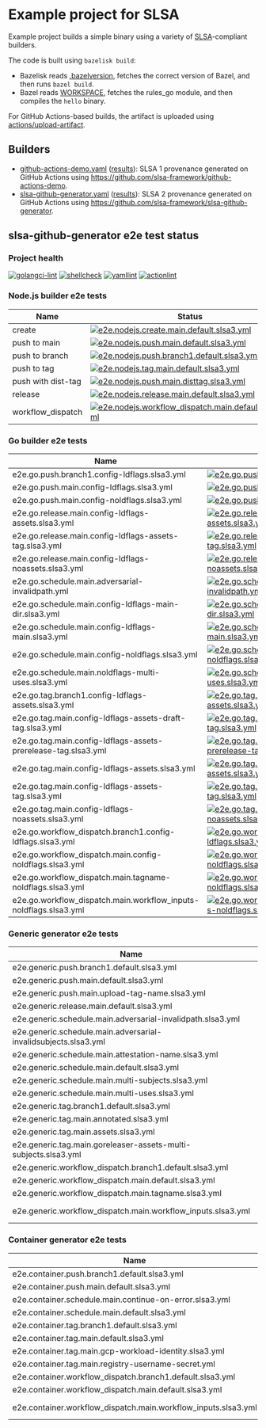 # Example project for SLSA

Example project builds a simple binary using a variety of [SLSA]-compliant
builders.

The code is built using `bazelisk build`:

- Bazelisk reads [.bazelversion], fetches the correct version of Bazel, and
  then runs `bazel build`.
- Bazel reads [WORKSPACE], fetches the rules_go module, and then compiles the
  `hello` binary.

For GitHub Actions-based builds, the artifact is uploaded using
[actions/upload-artifact].

[.bazelversion]: .bazelversion
[SLSA]: https://slsa.dev
[WORKSPACE]: WORKSPACE
[actions/upload-artifact]: https://github.com/actions/upload-artifact

## Builders

- [github-actions-demo.yaml](.github/workflows/github-actions-demo.yaml)
  ([results](https://github.com/slsa-framework/example-package/actions/workflows/github-actions-demo.yaml)):
  SLSA 1 provenance generated on GitHub Actions using
  https://github.com/slsa-framework/github-actions-demo.
- [slsa-github-generator.yaml](.github/workflows/slsa-github-generator.yaml)
  ([results](https://github.com/slsa-framework/example-package/actions/workflows/slsa-github-generator.yaml)):
  SLSA 2 provenance generated on GitHub Actions using
  https://github.com/slsa-framework/slsa-github-generator.

## slsa-github-generator e2e test status

### Project health

[![golangci-lint](https://github.com/slsa-framework/example-package/actions/workflows/pre-submit.golangci-lint.yml/badge.svg)](https://github.com/slsa-framework/example-package/actions/workflows/pre-submit.golangci-lint.yml) [![shellcheck](https://github.com/slsa-framework/example-package/actions/workflows/pre-submit.shellcheck.yml/badge.svg)](https://github.com/slsa-framework/example-package/actions/workflows/pre-submit.shellcheck.yml) [![yamllint](https://github.com/slsa-framework/example-package/actions/workflows/pre-submit.yamllint.yml/badge.svg)](https://github.com/slsa-framework/example-package/actions/workflows/pre-submit.yamllint.yml) [![actionlint](https://github.com/slsa-framework/example-package/actions/workflows/pre-submit.actionlint.yml/badge.svg)](https://github.com/slsa-framework/example-package/actions/workflows/pre-submit.actionlint.yml)

### Node.js builder e2e tests

| Name               | Status                                                                                                                                                                                                                                                                                                                  |
| ------------------ | ----------------------------------------------------------------------------------------------------------------------------------------------------------------------------------------------------------------------------------------------------------------------------------------------------------------------- |
| create             | [![e2e.nodejs.create.main.default.slsa3.yml](https://raw.githubusercontent.com/slsa-framework/example-package/main/badges/e2e.nodejs.create.main.default.slsa3.yml.svg)](https://github.com/slsa-framework/example-package/actions/workflows/e2e.nodejs.create.main.default.slsa3.yml)                                  |
| push to main       | [![e2e.nodejs.push.main.default.slsa3.yml](https://raw.githubusercontent.com/slsa-framework/example-package/main/badges/e2e.nodejs.push.main.default.slsa3.yml.svg)](https://github.com/slsa-framework/example-package/actions/workflows/e2e.nodejs.push.main.default.slsa3.yml)                                        |
| push to branch     | [![e2e.nodejs.push.branch1.default.slsa3.yml](https://raw.githubusercontent.com/slsa-framework/example-package/main/badges/e2e.nodejs.push.branch1.default.slsa3.yml.svg)](https://github.com/slsa-framework/example-package/actions/workflows/e2e.nodejs.push.branch1.default.slsa3.yml)                               |
| push to tag        | [![e2e.nodejs.tag.main.default.slsa3.yml](https://raw.githubusercontent.com/slsa-framework/example-package/main/badges/e2e.nodejs.tag.main.default.slsa3.yml.svg)](https://github.com/slsa-framework/example-package/actions/workflows/e2e.nodejs.tag.main.default.slsa3.yml)                                           |
| push with dist-tag | [![e2e.nodejs.push.main.disttag.slsa3.yml](https://raw.githubusercontent.com/slsa-framework/example-package/main/badges/e2e.nodejs.push.main.disttag.slsa3.yml.svg)](https://github.com/slsa-framework/example-package/actions/workflows/e2e.nodejs.push.main.disttag.slsa3.yml)                                        |
| release            | [![e2e.nodejs.release.main.default.slsa3.yml](https://raw.githubusercontent.com/slsa-framework/example-package/main/badges/e2e.nodejs.release.main.default.slsa3.yml.svg)](https://github.com/slsa-framework/example-package/actions/workflows/e2e.nodejs.release.main.default.slsa3.yml)                               |
| workflow_dispatch  | [![e2e.nodejs.workflow_dispatch.main.default.slsa3.yml](https://raw.githubusercontent.com/slsa-framework/example-package/main/badges/e2e.nodejs.workflow_dispatch.main.default.slsa3.yml.svg)](https://github.com/slsa-framework/example-package/actions/workflows/e2e.nodejs.workflow_dispatch.main.default.slsa3.yml) |

### Go builder e2e tests

| Name                                                              | Status                                                                                                                                                                                                                                                                                                                                                            |
| ----------------------------------------------------------------- | ----------------------------------------------------------------------------------------------------------------------------------------------------------------------------------------------------------------------------------------------------------------------------------------------------------------------------------------------------------------- |
| e2e.go.push.branch1.config-ldflags.slsa3.yml                      | [![e2e.go.push.branch1.config-ldflags.slsa3.yml](https://raw.githubusercontent.com/slsa-framework/example-package/main/badges/e2e.go.push.branch1.config-ldflags.slsa3.yml.svg)](https://github.com/slsa-framework/example-package/actions/workflows/e2e.go.push.branch1.config-ldflags.slsa3.yml)                                                                |
| e2e.go.push.main.config-ldflags.slsa3.yml                         | [![e2e.go.push.main.config-ldflags.slsa3.yml](https://raw.githubusercontent.com/slsa-framework/example-package/main/badges/e2e.go.push.main.config-ldflags.slsa3.yml.svg)](https://github.com/slsa-framework/example-package/actions/workflows/e2e.go.push.main.config-ldflags.slsa3.yml)                                                                         |
| e2e.go.push.main.config-noldflags.slsa3.yml                       | [![e2e.go.push.main.config-noldflags.slsa3.yml](https://raw.githubusercontent.com/slsa-framework/example-package/main/badges/e2e.go.push.main.config-noldflags.slsa3.yml.svg)](https://github.com/slsa-framework/example-package/actions/workflows/e2e.go.push.main.config-noldflags.slsa3.yml)                                                                   |
| e2e.go.release.main.config-ldflags-assets.slsa3.yml               | [![e2e.go.release.main.config-ldflags-assets.slsa3.yml](https://raw.githubusercontent.com/slsa-framework/example-package/main/badges/e2e.go.release.main.config-ldflags-assets.slsa3.yml.svg)](https://github.com/slsa-framework/example-package/actions/workflows/e2e.go.release.main.config-ldflags-assets.slsa3.yml)                                           |
| e2e.go.release.main.config-ldflags-assets-tag.slsa3.yml           | [![e2e.go.release.main.config-ldflags-assets-tag.slsa3.yml](https://raw.githubusercontent.com/slsa-framework/example-package/main/badges/e2e.go.release.main.config-ldflags-assets-tag.slsa3.yml.svg)](https://github.com/slsa-framework/example-package/actions/workflows/e2e.go.release.main.config-ldflags-assets-tag.slsa3.yml)                               |
| e2e.go.release.main.config-ldflags-noassets.slsa3.yml             | [![e2e.go.release.main.config-ldflags-noassets.slsa3.yml](https://raw.githubusercontent.com/slsa-framework/example-package/main/badges/e2e.go.release.main.config-ldflags-noassets.slsa3.yml.svg)](https://github.com/slsa-framework/example-package/actions/workflows/e2e.go.release.main.config-ldflags-noassets.slsa3.yml)                                     |
| e2e.go.schedule.main.adversarial-invalidpath.yml                  | [![e2e.go.schedule.main.adversarial-invalidpath.yml](https://raw.githubusercontent.com/slsa-framework/example-package/main/badges/e2e.go.schedule.main.adversarial-invalidpath.yml.svg)](https://github.com/slsa-framework/example-package/actions/workflows/e2e.go.schedule.main.adversarial-invalidpath.yml)                                                    |
| e2e.go.schedule.main.config-ldflags-main-dir.slsa3.yml            | [![e2e.go.schedule.main.config-ldflags-main-dir.slsa3.yml](https://raw.githubusercontent.com/slsa-framework/example-package/main/badges/e2e.go.schedule.main.config-ldflags-main-dir.slsa3.yml.svg)](https://github.com/slsa-framework/example-package/actions/workflows/e2e.go.schedule.main.config-ldflags-main-dir.slsa3.yml)                                  |
| e2e.go.schedule.main.config-ldflags-main.slsa3.yml                | [![e2e.go.schedule.main.config-ldflags-main.slsa3.yml](https://raw.githubusercontent.com/slsa-framework/example-package/main/badges/e2e.go.schedule.main.config-ldflags-main.slsa3.yml.svg)](https://github.com/slsa-framework/example-package/actions/workflows/e2e.go.schedule.main.config-ldflags-main.slsa3.yml)                                              |
| e2e.go.schedule.main.config-noldflags.slsa3.yml                   | [![e2e.go.schedule.main.config-noldflags.slsa3.yml](https://raw.githubusercontent.com/slsa-framework/example-package/main/badges/e2e.go.schedule.main.config-noldflags.slsa3.yml.svg)](https://github.com/slsa-framework/example-package/actions/workflows/e2e.go.schedule.main.config-noldflags.slsa3.yml)                                                       |
| e2e.go.schedule.main.noldflags-multi-uses.slsa3.yml               | [![e2e.go.schedule.main.noldflags-multi-uses.slsa3.yml](https://raw.githubusercontent.com/slsa-framework/example-package/main/badges/e2e.go.schedule.main.noldflags-multi-uses.slsa3.yml.svg)](https://github.com/slsa-framework/example-package/actions/workflows/e2e.go.schedule.main.noldflags-multi-uses.slsa3.yml)                                           |
| e2e.go.tag.branch1.config-ldflags-assets.slsa3.yml                | [![e2e.go.tag.branch1.config-ldflags-assets.slsa3.yml](https://raw.githubusercontent.com/slsa-framework/example-package/main/badges/e2e.go.tag.branch1.config-ldflags-assets.slsa3.yml.svg)](https://github.com/slsa-framework/example-package/actions/workflows/e2e.go.tag.branch1.config-ldflags-assets.slsa3.yml)                                              |
| e2e.go.tag.main.config-ldflags-assets-draft-tag.slsa3.yml         | [![e2e.go.tag.main.config-ldflags-assets-draft-tag.slsa3.yml](https://raw.githubusercontent.com/slsa-framework/example-package/main/badges/e2e.go.tag.main.config-ldflags-assets-draft-tag.slsa3.yml.svg)](https://github.com/slsa-framework/example-package/actions/workflows/e2e.go.tag.main.config-ldflags-assets-draft-tag.slsa3.yml)                         |
| e2e.go.tag.main.config-ldflags-assets-prerelease-tag.slsa3.yml    | [![e2e.go.tag.main.config-ldflags-assets-prerelease-tag.slsa3.yml](https://raw.githubusercontent.com/slsa-framework/example-package/main/badges/e2e.go.tag.main.config-ldflags-assets-prerelease-tag.slsa3.yml.svg)](https://github.com/slsa-framework/example-package/actions/workflows/e2e.go.tag.main.config-ldflags-assets-prerelease-tag.slsa3.yml)          |
| e2e.go.tag.main.config-ldflags-assets.slsa3.yml                   | [![e2e.go.tag.main.config-ldflags-assets.slsa3.yml](https://raw.githubusercontent.com/slsa-framework/example-package/main/badges/e2e.go.tag.main.config-ldflags-assets.slsa3.yml.svg)](https://github.com/slsa-framework/example-package/actions/workflows/e2e.go.tag.main.config-ldflags-assets.slsa3.yml)                                                       |
| e2e.go.tag.main.config-ldflags-assets-tag.slsa3.yml               | [![e2e.go.tag.main.config-ldflags-assets-tag.slsa3.yml](https://raw.githubusercontent.com/slsa-framework/example-package/main/badges/e2e.go.tag.main.config-ldflags-assets-tag.slsa3.yml.svg)](https://github.com/slsa-framework/example-package/actions/workflows/e2e.go.tag.main.config-ldflags-assets-tag.slsa3.yml)                                           |
| e2e.go.tag.main.config-ldflags-noassets.slsa3.yml                 | [![e2e.go.tag.main.config-ldflags-noassets.slsa3.yml](https://raw.githubusercontent.com/slsa-framework/example-package/main/badges/e2e.go.tag.main.config-ldflags-noassets.slsa3.yml.svg)](https://github.com/slsa-framework/example-package/actions/workflows/e2e.go.tag.main.config-ldflags-noassets.slsa3.yml)                                                 |
| e2e.go.workflow_dispatch.branch1.config-ldflags.slsa3.yml         | [![e2e.go.workflow_dispatch.branch1.config-ldflags.slsa3.yml](https://raw.githubusercontent.com/slsa-framework/example-package/main/badges/e2e.go.workflow_dispatch.branch1.config-ldflags.slsa3.yml.svg)](https://github.com/slsa-framework/example-package/actions/workflows/e2e.go.workflow_dispatch.branch1.config-ldflags.slsa3.yml)                         |
| e2e.go.workflow_dispatch.main.config-noldflags.slsa3.yml          | [![e2e.go.workflow_dispatch.main.config-noldflags.slsa3.yml](https://raw.githubusercontent.com/slsa-framework/example-package/main/badges/e2e.go.workflow_dispatch.main.config-noldflags.slsa3.yml.svg)](https://github.com/slsa-framework/example-package/actions/workflows/e2e.go.workflow_dispatch.main.config-noldflags.slsa3.yml)                            |
| e2e.go.workflow_dispatch.main.tagname-noldflags.slsa3.yml         | [![e2e.go.workflow_dispatch.main.tagname-noldflags.slsa3.yml](https://raw.githubusercontent.com/slsa-framework/example-package/main/badges/e2e.go.workflow_dispatch.main.tagname-noldflags.slsa3.yml.svg)](https://github.com/slsa-framework/example-package/actions/workflows/e2e.go.workflow_dispatch.main.tagname-noldflags.slsa3.yml)                         |
| e2e.go.workflow_dispatch.main.workflow_inputs-noldflags.slsa3.yml | [![e2e.go.workflow_dispatch.main.workflow_inputs-noldflags.slsa3.yml](https://raw.githubusercontent.com/slsa-framework/example-package/main/badges/e2e.go.workflow_dispatch.main.workflow_inputs-noldflags.slsa3.yml.svg)](https://github.com/slsa-framework/example-package/actions/workflows/e2e.go.workflow_dispatch.main.workflow_inputs-noldflags.slsa3.yml) |

### Generic generator e2e tests

| Name                                                            | Status                                                                                                                                                                                                                                                                                                                                                      |
| --------------------------------------------------------------- | ----------------------------------------------------------------------------------------------------------------------------------------------------------------------------------------------------------------------------------------------------------------------------------------------------------------------------------------------------------- |
| e2e.generic.push.branch1.default.slsa3.yml                      | [![e2e.generic.push.branch1.default.slsa3.yml](https://raw.githubusercontent.com/slsa-framework/example-package/main/badges/e2e.generic.push.branch1.default.slsa3.yml.svg)](https://github.com/slsa-framework/example-package/actions/workflows/e2e.generic.push.branch1.default.slsa3.yml)                                                                |
| e2e.generic.push.main.default.slsa3.yml                         | [![e2e.generic.push.main.default.slsa3.yml](https://raw.githubusercontent.com/slsa-framework/example-package/main/badges/e2e.generic.push.main.default.slsa3.yml.svg)](https://github.com/slsa-framework/example-package/actions/workflows/e2e.generic.push.main.default.slsa3.yml)                                                                         |
| e2e.generic.push.main.upload-tag-name.slsa3.yml                 | [![e2e.generic.push.main.upload-tag-name.slsa3.yml](https://raw.githubusercontent.com/slsa-framework/example-package/main/badges/e2e.generic.push.main.upload-tag-name.slsa3.yml.svg)](https://github.com/slsa-framework/example-package/actions/workflows/e2e.generic.push.main.upload-tag-name.slsa3.yml)                                                 |
| e2e.generic.release.main.default.slsa3.yml                      | [![e2e.generic.release.main.default.slsa3.yml](https://raw.githubusercontent.com/slsa-framework/example-package/main/badges/e2e.generic.release.main.default.slsa3.yml.svg)](https://github.com/slsa-framework/example-package/actions/workflows/e2e.generic.release.main.default.slsa3.yml)                                                                |
| e2e.generic.schedule.main.adversarial-invalidpath.slsa3.yml     | [![e2e.generic.schedule.main.adversarial-invalidpath.slsa3.yml](https://raw.githubusercontent.com/slsa-framework/example-package/main/badges/e2e.generic.schedule.main.adversarial-invalidpath.slsa3.yml.svg)](https://github.com/slsa-framework/example-package/actions/workflows/e2e.generic.schedule.main.adversarial-invalidpath.slsa3.yml)             |
| e2e.generic.schedule.main.adversarial-invalidsubjects.slsa3.yml | [![e2e.generic.schedule.main.adversarial-invalidsubjects.slsa3.yml](https://raw.githubusercontent.com/slsa-framework/example-package/main/badges/e2e.generic.schedule.main.adversarial-invalidsubjects.slsa3.yml.svg)](https://github.com/slsa-framework/example-package/actions/workflows/e2e.generic.schedule.main.adversarial-invalidsubjects.slsa3.yml) |
| e2e.generic.schedule.main.attestation-name.slsa3.yml            | [![e2e.generic.schedule.main.attestation-name.slsa3.yml](https://raw.githubusercontent.com/slsa-framework/example-package/main/badges/e2e.generic.schedule.main.attestation-name.slsa3.yml.svg)](https://github.com/slsa-framework/example-package/actions/workflows/e2e.generic.schedule.main.attestation-name.slsa3.yml)                                  |
| e2e.generic.schedule.main.default.slsa3.yml                     | [![e2e.generic.schedule.main.default.slsa3.yml](https://raw.githubusercontent.com/slsa-framework/example-package/main/badges/e2e.generic.schedule.main.default.slsa3.yml.svg)](https://github.com/slsa-framework/example-package/actions/workflows/e2e.generic.schedule.main.default.slsa3.yml)                                                             |
| e2e.generic.schedule.main.multi-subjects.slsa3.yml              | [![e2e.generic.schedule.main.multi-subjects.slsa3.yml](https://raw.githubusercontent.com/slsa-framework/example-package/main/badges/e2e.generic.schedule.main.multi-subjects.slsa3.yml.svg)](https://github.com/slsa-framework/example-package/actions/workflows/e2e.generic.schedule.main.multi-subjects.slsa3.yml)                                        |
| e2e.generic.schedule.main.multi-uses.slsa3.yml                  | [![e2e.generic.schedule.main.multi-uses.slsa3.yml](https://raw.githubusercontent.com/slsa-framework/example-package/main/badges/e2e.generic.schedule.main.multi-uses.slsa3.yml.svg)](https://github.com/slsa-framework/example-package/actions/workflows/e2e.generic.schedule.main.multi-uses.slsa3.yml)                                                    |
| e2e.generic.tag.branch1.default.slsa3.yml                       | [![e2e.generic.tag.branch1.default.slsa3.yml](https://raw.githubusercontent.com/slsa-framework/example-package/main/badges/e2e.generic.tag.branch1.default.slsa3.yml.svg)](https://github.com/slsa-framework/example-package/actions/workflows/e2e.generic.tag.branch1.default.slsa3.yml)                                                                   |
| e2e.generic.tag.main.annotated.slsa3.yml                        | [![e2e.generic.tag.main.annotated.slsa3.yml](https://raw.githubusercontent.com/slsa-framework/example-package/main/badges/e2e.generic.tag.main.annotated.slsa3.yml.svg)](https://github.com/slsa-framework/example-package/actions/workflows/e2e.generic.tag.main.annotated.slsa3.yml)                                                                      |
| e2e.generic.tag.main.assets.slsa3.yml                           | [![e2e.generic.tag.main.assets.slsa3.yml](https://raw.githubusercontent.com/slsa-framework/example-package/main/badges/e2e.generic.tag.main.assets.slsa3.yml.svg)](https://github.com/slsa-framework/example-package/actions/workflows/e2e.generic.tag.main.assets.slsa3.yml)                                                                               |
| e2e.generic.tag.main.goreleaser-assets-multi-subjects.slsa3.yml | [![e2e.generic.tag.main.goreleaser-assets-multi-subjects.slsa3.yml](https://raw.githubusercontent.com/slsa-framework/example-package/main/badges/e2e.generic.tag.main.goreleaser-assets-multi-subjects.slsa3.yml.svg)](https://github.com/slsa-framework/example-package/actions/workflows/e2e.generic.tag.main.goreleaser-assets-multi-subjects.slsa3.yml) |
| e2e.generic.workflow_dispatch.branch1.default.slsa3.yml         | [![e2e.generic.workflow_dispatch.branch1.default.slsa3.yml](https://raw.githubusercontent.com/slsa-framework/example-package/main/badges/e2e.generic.workflow_dispatch.branch1.default.slsa3.yml.svg)](https://github.com/slsa-framework/example-package/actions/workflows/e2e.generic.workflow_dispatch.branch1.default.slsa3.yml)                         |
| e2e.generic.workflow_dispatch.main.default.slsa3.yml            | [![e2e.generic.workflow_dispatch.main.default.slsa3.yml](https://raw.githubusercontent.com/slsa-framework/example-package/main/badges/e2e.generic.workflow_dispatch.main.default.slsa3.yml.svg)](https://github.com/slsa-framework/example-package/actions/workflows/e2e.generic.workflow_dispatch.main.default.slsa3.yml)                                  |
| e2e.generic.workflow_dispatch.main.tagname.slsa3.yml            | [![e2e.generic.workflow_dispatch.main.tagname.slsa3.yml](https://raw.githubusercontent.com/slsa-framework/example-package/main/badges/e2e.generic.workflow_dispatch.main.tagname.slsa3.yml.svg)](https://github.com/slsa-framework/example-package/actions/workflows/e2e.generic.workflow_dispatch.main.tagname.slsa3.yml)                                  |
| e2e.generic.workflow_dispatch.main.workflow_inputs.slsa3.yml    | [![e2e.generic.workflow_dispatch.main.workflow_inputs.slsa3.yml](https://raw.githubusercontent.com/slsa-framework/example-package/main/badges/e2e.generic.workflow_dispatch.main.workflow_inputs.slsa3.yml.svg)](https://github.com/slsa-framework/example-package/actions/workflows/e2e.generic.workflow_dispatch.main.workflow_inputs.slsa3.yml)          |

### Container generator e2e tests

| Name                                                           | Status                                                                                                                                                                                                                                                                                                                                                   |
| -------------------------------------------------------------- | -------------------------------------------------------------------------------------------------------------------------------------------------------------------------------------------------------------------------------------------------------------------------------------------------------------------------------------------------------- |
| e2e.container.push.branch1.default.slsa3.yml                   | [![e2e.container.push.branch1.default.slsa3.yml](https://raw.githubusercontent.com/slsa-framework/example-package/main/badges/e2e.container.push.branch1.default.slsa3.yml.svg)](https://github.com/slsa-framework/example-package/actions/workflows/e2e.container.push.branch1.default.slsa3.yml)                                                       |
| e2e.container.push.main.default.slsa3.yml                      | [![e2e.container.push.main.default.slsa3.yml](https://raw.githubusercontent.com/slsa-framework/example-package/main/badges/e2e.container.push.main.default.slsa3.yml.svg)](https://github.com/slsa-framework/example-package/actions/workflows/e2e.container.push.main.default.slsa3.yml)                                                                |
| e2e.container.schedule.main.continue-on-error.slsa3.yml        | [![e2e.container.schedule.main.continue-on-error.slsa3.yml](https://raw.githubusercontent.com/slsa-framework/example-package/main/badges/e2e.container.schedule.main.continue-on-error.slsa3.yml.svg)](https://github.com/slsa-framework/example-package/actions/workflows/e2e.container.schedule.main.continue-on-error.slsa3.yml)                      |
| e2e.container.schedule.main.default.slsa3.yml                  | [![e2e.container.schedule.main.default.slsa3.yml](https://raw.githubusercontent.com/slsa-framework/example-package/main/badges/e2e.container.schedule.main.default.slsa3.yml.svg)](https://github.com/slsa-framework/example-package/actions/workflows/e2e.container.schedule.main.default.slsa3.yml)                                                    |
| e2e.container.tag.branch1.default.slsa3.yml                    | [![e2e.container.tag.branch1.default.slsa3.yml](https://raw.githubusercontent.com/slsa-framework/example-package/main/badges/e2e.container.tag.branch1.default.slsa3.yml.svg)](https://github.com/slsa-framework/example-package/actions/workflows/e2e.container.tag.branch1.default.slsa3.yml)                                                          |
| e2e.container.tag.main.default.slsa3.yml                       | [![e2e.container.tag.main.default.slsa3.yml](https://raw.githubusercontent.com/slsa-framework/example-package/main/badges/e2e.container.tag.main.default.slsa3.yml.svg)](https://github.com/slsa-framework/example-package/actions/workflows/e2e.container.tag.main.default.slsa3.yml)                                                                   |
| e2e.container.tag.main.gcp-workload-identity.slsa3.yml         | [![e2e.container.tag.main.gcp-workload-identity.slsa3.yml](https://raw.githubusercontent.com/slsa-framework/example-package/main/badges/e2e.container.tag.main.gcp-workload-identity.slsa3.yml.svg)](https://github.com/slsa-framework/example-package/actions/workflows/e2e.container.tag.main.gcp-workload-identity.slsa3.yml)                         |
| e2e.container.tag.main.registry-username-secret.yml            | [![e2e.container.tag.main.registry-username-secret.yml](https://raw.githubusercontent.com/slsa-framework/example-package/main/badges/e2e.container.tag.main.registry-username-secret.yml.svg)](https://github.com/slsa-framework/example-package/actions/workflows/e2e.container.tag.main.registry-username-secret.yml)                                  |
| e2e.container.workflow_dispatch.branch1.default.slsa3.yml      | [![e2e.container.workflow_dispatch.branch1.default.slsa3.yml](https://raw.githubusercontent.com/slsa-framework/example-package/main/badges/e2e.container.workflow_dispatch.branch1.default.slsa3.yml.svg)](https://github.com/slsa-framework/example-package/actions/workflows/e2e.container.workflow_dispatch.branch1.default.slsa3.yml)                |
| e2e.container.workflow_dispatch.main.default.slsa3.yml         | [![e2e.container.workflow_dispatch.main.default.slsa3.yml](https://raw.githubusercontent.com/slsa-framework/example-package/main/badges/e2e.container.workflow_dispatch.main.default.slsa3.yml.svg)](https://github.com/slsa-framework/example-package/actions/workflows/e2e.container.workflow_dispatch.main.default.slsa3.yml)                         |
| e2e.container.workflow_dispatch.main.workflow_inputs.slsa3.yml | [![e2e.container.workflow_dispatch.main.workflow_inputs.slsa3.yml](https://raw.githubusercontent.com/slsa-framework/example-package/main/badges/e2e.container.workflow_dispatch.main.workflow_inputs.slsa3.yml.svg)](https://github.com/slsa-framework/example-package/actions/workflows/e2e.container.workflow_dispatch.main.workflow_inputs.slsa3.yml) |
